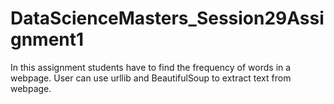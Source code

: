 # DataScienceMasters_Session29Assignment1
In this assignment students have to find the frequency of words in a webpage. User can use urllib and BeautifulSoup to extract text from webpage.
